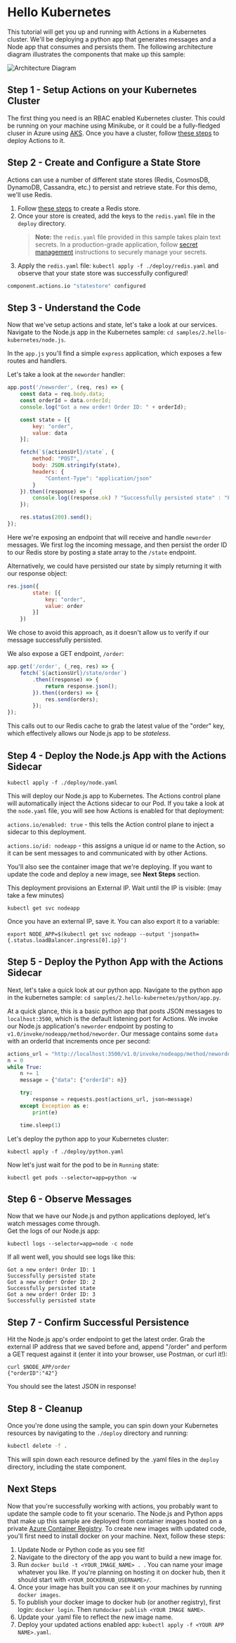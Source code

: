 # Hello Kubernetes

This tutorial will get you up and running with Actions in a Kubernetes cluster. We'll be deploying a python app that generates messages and a Node app that consumes and persists them. The following architecture diagram illustrates the components that make up this sample: 

![Architecture Diagram](./img/Architecture_Diagram.jpg)

## Step 1 - Setup Actions on your Kubernetes Cluster

The first thing you need is an RBAC enabled Kubernetes cluster. This could be running on your machine using Minikube, or it could be a fully-fledged cluser in Azure using [AKS](https://azure.microsoft.com/en-us/services/kubernetes-service/). Once you have a cluster, follow [these steps](https://github.com/actionscore/actions#install-on-kubernetes) to deploy Actions to it.


## Step 2 - Create and Configure a State Store

Actions can use a number of different state stores (Redis, CosmosDB, DynamoDB, Cassandra, etc.) to persist and retrieve state. For this demo, we'll use Redis.

1. Follow [these steps](https://github.com/actionscore/docs/blob/master/concepts/components/redis.md#creating-a-redis-store) to create a Redis store.
2. Once your store is created, add the keys to the `redis.yaml` file in the `deploy` directory. 
    > **Note:** the `redis.yaml` file provided in this sample takes plain text secrets. In a production-grade application, follow [secret management](https://github.com/actionscore/actions/blob/master/docs/components/secrets.md) instructions to securely manage your secrets.
3. Apply the `redis.yaml` file: `kubectl apply -f ./deploy/redis.yaml` and observe that your state store was successfully configured!

```bash
component.actions.io "statestore" configured
```

## Step 3 - Understand the Code

Now that we've setup actions and state, let's take a look at our services. Navigate to the Node.js app in the Kubernetes sample: `cd samples/2.hello-kubernetes/node.js`.

In the `app.js` you'll find a simple `express` application, which exposes a few routes and handlers.

Let's take a look at the ```neworder``` handler:

```js
app.post('/neworder', (req, res) => {
    const data = req.body.data;
    const orderId = data.orderId;
    console.log("Got a new order! Order ID: " + orderId);

    const state = [{
        key: "order",
        value: data
    }];

    fetch(`${actionsUrl}/state`, {
        method: "POST",
        body: JSON.stringify(state),
        headers: {
            "Content-Type": "application/json"
        }
    }).then((response) => {
        console.log((response.ok) ? "Successfully persisted state" : "Failed to persist state");
    });

    res.status(200).send();
});
```

Here we're exposing an endpoint that will receive and handle `neworder` messages. We first log the incoming message, and then persist the order ID to our Redis store by posting a state array to the `/state` endpoint.

Alternatively, we could have persisted our state by simply returning it with our response object:

```js
res.json({
        state: [{
            key: "order",
            value: order
        }]
    })
```

We chose to avoid this approach, as it doesn't allow us to verify if our message successfully persisted.

We also expose a GET endpoint, `/order`:

```js
app.get('/order', (_req, res) => {
    fetch(`${actionsUrl}/state/order`)
        .then((response) => {
            return response.json();
        }).then((orders) => {
            res.send(orders);
        });
});
```

This calls out to our Redis cache to grab the latest value of the "order" key, which effectively allows our Node.js app to be _stateless_. 

## Step 4 - Deploy the Node.js App with the Actions Sidecar

```
kubectl apply -f ./deploy/node.yaml
```

This will deploy our Node.js app to Kubernetes. The Actions control plane will automatically inject the Actions sidecar to our Pod. If you take a look at the ```node.yaml``` file, you will see how Actions is enabled for that deployment:

```actions.io/enabled: true``` - this tells the Action control plane to inject a sidecar to this deployment.

```actions.io/id: nodeapp``` - this assigns a unique id or name to the Action, so it can be sent messages to and communicated with by other Actions.

You'll also see the container image that we're deploying. If you want to update the code and deploy a new image, see **Next Steps** section. 

This deployment provisions an External IP.
Wait until the IP is visible: (may take a few minutes)

```
kubectl get svc nodeapp
```

Once you have an external IP, save it.
You can also export it to a variable:

```
export NODE_APP=$(kubectl get svc nodeapp --output 'jsonpath={.status.loadBalancer.ingress[0].ip}')
```

## Step 5 - Deploy the Python App with the Actions Sidecar
Next, let's take a quick look at our python app. Navigate to the python app in the kubernetes sample: `cd samples/2.hello-kubernetes/python/app.py`.

At a quick glance, this is a basic python app that posts JSON messages to ```localhost:3500```, which is the default listening port for Actions. We invoke our Node.js application's `neworder` endpoint by posting to `v1.0/invoke/nodeapp/method/neworder`. Our message contains some `data` with an orderId that increments once per second:

```python
actions_url = "http://localhost:3500/v1.0/invoke/nodeapp/method/neworder"
n = 0
while True:
    n += 1
    message = {"data": {"orderId": n}}

    try:
        response = requests.post(actions_url, json=message)
    except Exception as e:
        print(e)

    time.sleep(1)
```

Let's deploy the python app to your Kubernetes cluster:
```
kubectl apply -f ./deploy/python.yaml
```

Now let's just wait for the pod to be in ```Running``` state:

```
kubectl get pods --selector=app=python -w
```

## Step 6 - Observe Messages

Now that we have our Node.js and python applications deployed, let's watch messages come through.<br>
Get the logs of our Node.js app:

```
kubectl logs --selector=app=node -c node
```

If all went well, you should see logs like this:

```
Got a new order! Order ID: 1
Successfully persisted state
Got a new order! Order ID: 2
Successfully persisted state
Got a new order! Order ID: 3
Successfully persisted state
```

## Step 7 - Confirm Successful Persistence

Hit the Node.js app's order endpoint to get the latest order. Grab the external IP address that we saved before and, append "/order" and perform a GET request against it (enter it into your browser, use Postman, or curl it!):

```
curl $NODE_APP/order
{"orderID":"42"}
```

You should see the latest JSON in response!

## Step 8 - Cleanup

Once you're done using the sample, you can spin down your Kubernetes resources by navigating to the `./deploy` directory and running:

```bash
kubectl delete -f .
```

This will spin down each resource defined by the .yaml files in the `deploy` directory, including the state component.

## Next Steps

Now that you're successfully working with actions, you probably want to update the sample code to fit your scenario. The Node.js and Python apps that make up this sample are deployed from container images hosted on a private [Azure Container Registry](https://azure.microsoft.com/en-us/services/container-registry/). To create new images with updated code, you'll first need to install docker on your machine. Next, follow these steps:

1. Update Node or Python code as you see fit!
2. Navigate to the directory of the app you want to build a new image for.
3. Run `docker build -t <YOUR_IMAGE_NAME> . `. You can name your image whatever you like. If you're planning on hosting it on docker hub, then it should start with `<YOUR_DOCKERHUB_USERNAME>/`.
4. Once your image has built you can see it on your machines by running `docker images`.
5. To publish your docker image to docker hub (or another registry), first login: `docker login`. Then run`docker publish <YOUR IMAGE NAME>`.
6. Update your .yaml file to reflect the new image name.
7. Deploy your updated actions enabled app: `kubectl apply -f <YOUR APP NAME>.yaml`.
